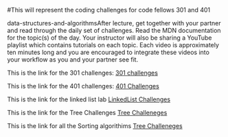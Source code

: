 #This will represent the coding challenges for code fellows 301 and 401 



data-structures-and-algorithmsAfter lecture, get together with your partner and read through the daily set of challenges. Read the MDN documentation for the topic(s) of the day. Your instructor will also be sharing a YouTube playlist which contains tutorials on each topic. Each video is approximately ten minutes long and you are encouraged to integrate these videos into your workflow as you and your partner see fit.

This is the link for the 301 challenges: [301 challenges](https://github.com/FabianB14/data-structures-and-algorithms/tree/master/code-challenges " 301 Challenges")

This is the link for the 401 challenges: [401 Challenges](https://github.com/FabianB14/data-structures-and-algorithms/tree/master/code401challenges)

This is the link for the linked list lab [LinkedList Challenges](https://github.com/FabianB14/data-structures-and-algorithms/blob/master/data-structures-and-algorithms/linked_list/README.md)

This is the link for the Tree Challenges [Tree Challeneges](https://github.com/FabianB14/data-structures-and-algorithms/blob/master/data-structures-and-algorithms/linked_list/README.md)

This is the link for all the Sorting algorithims  [Tree Challeneges](https://github.com/FabianB14/data-structures-and-algorithms/blob/master/data-structures-and-algorithms/linked_list/README.md)
